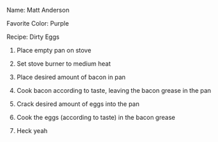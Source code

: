Name: Matt Anderson

Favorite Color: Purple

Recipe: Dirty Eggs

1. Place empty pan on stove

2. Set stove burner to medium heat

3. Place desired amount of bacon in pan

4. Cook bacon according to taste, leaving the bacon grease in the pan

5. Crack desired amount of eggs into the pan

6. Cook the eggs (according to taste) in the bacon grease

7. Heck yeah
